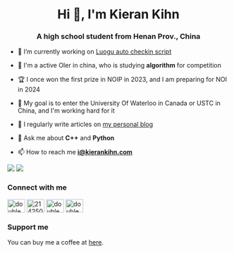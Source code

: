 <h1 align="center">Hi 👋, I'm Kieran Kihn</h1>
<h3 align="center">A high school student from Henan Prov., China</h3>

- 🔭 I’m currently working on [Luogu auto checkin script](https://github.com/doubleki7461/auto-checkin)

- 🌱 I'm a active OIer in china, who is studying **algorithm** for competition
  
- 🏆 I once won the first prize in NOIP in 2023, and I am preparing for NOI in 2024
  
- 🎯 My goal is to enter the University Of Waterloo in Canada or USTC in China, and I'm working hard for it

- 📝 I regularly write articles on [my personal blog](https://blog.kierankihn.com)

- 💬 Ask me about **C++** and **Python**

- 📫 How to reach me **i@kierankihn.com**

![](https://github-readme-stats.vercel.app/api?username=kierankihn&theme=onedark) ![](https://streak-stats.demolab.com?user=kierankihn&theme=onedark)

### Connect with me
<a href="https://codeforces.com/profile/doubleki" target="blank"><img align="center" src="https://raw.githubusercontent.com/rahuldkjain/github-profile-readme-generator/master/src/images/icons/Social/codeforces.svg" alt="doubleki" height="30" width="40" /></a>
<a href="https://stackoverflow.com/users/21425083" target="blank"><img align="center" src="https://raw.githubusercontent.com/rahuldkjain/github-profile-readme-generator/master/src/images/icons/Social/stack-overflow.svg" alt="21425083" height="30" width="40" /></a>
<a href="https://twitter.com/doubleki437461" target="blank"><img align="center" src="https://raw.githubusercontent.com/rahuldkjain/github-profile-readme-generator/master/src/images/icons/Social/twitter.svg" alt="doubleki437461" height="30" width="40" /></a>
<a href="https://fb.com/doubleki437461" target="blank"><img align="center" src="https://raw.githubusercontent.com/rahuldkjain/github-profile-readme-generator/master/src/images/icons/Social/facebook.svg" alt="doubleki437461" height="30" width="40" /></a>

### Support me
You can buy me a coffee at [here](https://www.buymeacoffee.com/kierankihn).
